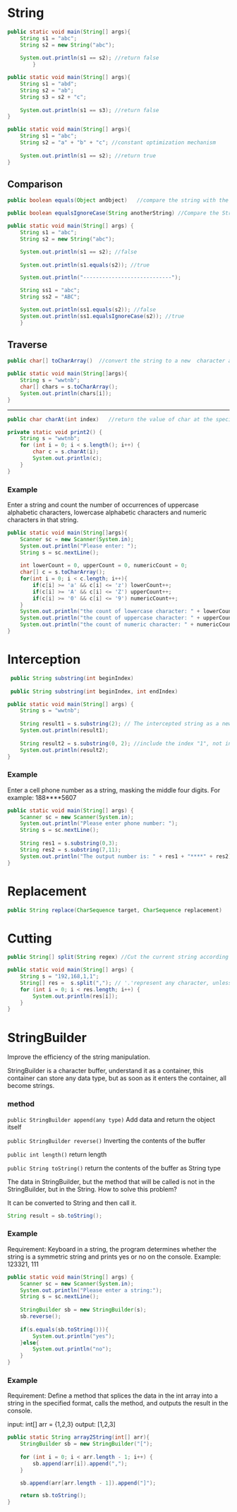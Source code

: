 # String

```java
public static void main(String[] args){
    String s1 = "abc";
    String s2 = new String("abc");
    
    System.out.println(s1 == s2); //return false
        }
```

```java
public static void main(String[] args){
    String s1 = "abd";
    String s2 = "ab";
    String s3 = s2 + "c";  
    
    System.out.println(s1 == s3); //return false
}
```

```java
public static void main(String[] args){
    String s1 = "abc";
    String s2 = "a" + "b" + "c"; //constant optimization mechanism
    
    System.out.println(s1 == s2); //return true
}
```

## Comparison

```java
public boolean equals(Object anObject)   //compare the string with the specified object

public boolean equalsIgnoreCase(String anotherString) //Compare the String with another String, regardless of case
```

```java
public static void main(String[] args) {
    String s1 = "abc";
    String s2 = new String("abc");

    System.out.println(s1 == s2); //false
        
    System.out.println(s1.equals(s2)); //true

    System.out.println("----------------------------");

    String ss1 = "abc";
    String ss2 = "ABC";

    System.out.println(ss1.equals(s2)); //false
    System.out.println(ss1.equalsIgnoreCase(s2)); //true
    }
```

## Traverse
```java
public char[] toCharArray()  //convert the string to a new  character array
```

```java
public static void main(String[]args){
    String s = "wwtnb";
    char[] chars = s.toCharArray();
    System.out.println(chars[i]);
}
```

---

```java
public char charAt(int index)   //return the value of char at the specified index
```

```java
private static void print2() {
    String s = "wwtnb";
    for (int i = 0; i < s.length(); i++) {
        char c = s.charAt(i);
        System.out.println(c);
    }
}
```

### Example

Enter a string and count the number of occurrences of uppercase alphabetic
characters, lowercase alphabetic characters and numeric characters in that 
string.

```java
public static void main(String[]args){
    Scanner sc = new Scanner(System.in);
    System.out.println("Please enter: ");
    String s = sc.nextLine();
    
    int lowerCount = 0, upperCount = 0, numericCount = 0;
    char[] c = s.toCharArray();
    for(int i = 0; i < c.length; i++){
        if(c[i] >= 'a' && c[i] <= 'z') lowerCount++;
        if(c[i] >= 'A' && c[i] <= 'Z') upperCount++;
        if(c[i] >= '0' && c[i] <= '9') numericCount++;
    }
    System.out.println("the count of lowercase character: " + lowerCount);
    System.out.println("the count of uppercase character: " + upperCount);
    System.out.println("the count of numeric character: " + numericCount);
}
```

# Interception

```java
 public String substring(int beginIndex)  
        
 public String substring(int beginIndex, int endIndex)
```

```java
public static void main(String[] args) {
    String s = "wwtnb";
    
    String result1 = s.substring(2); // The intercepted string as a new string, and a new variable is created to receive it.
    System.out.println(result1);
    
    String result2 = s.substring(0, 2); //include the index "1", not include the index "2"
    System.out.println(result2);
}
```

### Example

Enter a cell phone number as a string, masking the middle four digits.
For example: 188****5607

```java
public static void main(String[] args) {
    Scanner sc = new Scanner(System.in);
    System.out.println("Please enter phone number: ");
    String s = sc.nextLine();
    
    String res1 = s.substring(0,3);
    String res2 = s.substring(7,11);
    System.out.println("The output number is: " + res1 + "****" + res2);
}
```

# Replacement
```java
public String replace(CharSequence target, CharSequence replacement)
```

# Cutting
```java
public String[] split(String regex) //Cut the current string according to the string passed in as a rule
```

```java
public static void main(String[] args) {
    String s = "192,168,1,1";
    String[] res =  s.split(","); // '.'represent any character, unless enter '//.' 
    for (int i = 0; i < res.length; i++) {
        System.out.println(res[i]);
    }
}
```

# StringBuilder

Improve the efficiency of the string manipulation.

StringBuilder is a character buffer, understand it as a container, this container
can store any data type,  but as soon as it enters the container, all become
strings.

### method

```public StringBuilder append(any type)``` Add data and return the object itself

```public StringBuilder reverse()``` Inverting the contents of the buffer

```public int length()``` return length

```public String toString()``` return the contents of the buffer as String type

The data in StringBuilder, but the method that will be called is not in 
the StringBuilder, but in the String. How to solve this problem?

It can be converted to String and then call it.

```java
String result = sb.toString();
```

### Example
Requirement: Keyboard in a string, the program determines whether the string is a symmetric string and prints yes or no on the console.
Example: 123321, 111

```java
public static void main(String[] args) {
    Scanner sc = new Scanner(System.in);
    System.out.println("Please enter a string:");
    String s = sc.nextLine();
    
    StringBuilder sb = new StringBuilder(s);
    sb.reverse();
    
    if(s.equals(sb.toString())){
        System.out.println("yes");
    }else{
        System.out.println("no");
    }
}
```

### Example

Requirement: Define a method that splices the data in the int array into a string in the specified format,
calls the method, and outputs the result in the console.

input: int[] arr = {1,2,3} 
output: [1,2,3]

```java
public static String array2String(int[] arr){
    StringBuilder sb = new StringBuilder("[");
    
    for (int i = 0; i < arr.length - 1; i++) {
        sb.append(arr[i]).append(",");
    }

    sb.append(arr[arr.length - 1]).append("]");

    return sb.toString();
}
```






















































